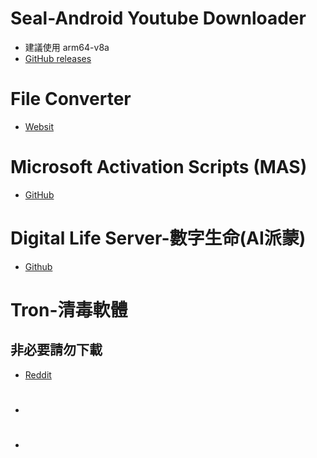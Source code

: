 
# Seal-Android Youtube Downloader

- 建議使用 arm64-v8a
-  [GitHub releases](https://github.com/JunkFood02/Seal/releases/latest) 


# File Converter

-  [Websit](https://file-converter.org/)


# Microsoft Activation Scripts (MAS)

-  [GitHub](https://github.com/massgravel/Microsoft-Activation-Scripts/tree/master/MAS/All-In-One-Version)


# Digital Life Server-數字生命(AI派蒙)

-  [Github](https://github.com/zixiiu/Digital_Life_Server)


# Tron-清毒軟體
## 非必要請勿下載
- [Reddit](https://old.reddit.com/r/TronScript/)


# 

- 


# 

- 


